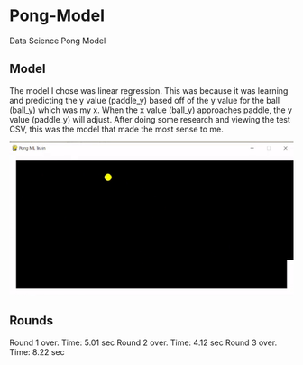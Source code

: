 # Pong-Model
Data Science Pong Model

## Model
The model I chose was linear regression. This was because it was learning and predicting the y value (paddle_y) based off of the y value for the ball (ball_y) which was my x. When the x value (ball_y) approaches paddle, the y value (paddle_y) will adjust. After doing some research and viewing the test CSV, this was the model that made the most sense to me. 

<img src="https://github.com/rengel44/Pong-Model/blob/main/pong.gif">

## Rounds
Round 1 over. 
Time: 5.01 sec
Round 2 over. 
Time: 4.12 sec
Round 3 over. 
Time: 8.22 sec

